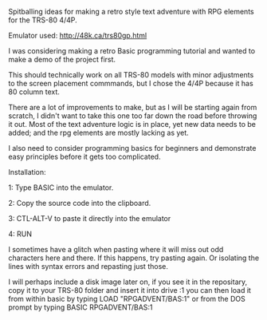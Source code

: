 Spitballing ideas for making a retro style text adventure with RPG elements for the TRS-80 4/4P.


Emulator used: http://48k.ca/trs80gp.html

I was considering making a retro Basic programming tutorial and wanted to make a demo of the project first.

This should technically work on all TRS-80 models with minor adjustments to the screen placement commmands, but I chose the 4/4P because it has 80 column text.

There are a lot of improvements to make, but as I will be starting again from scratch, I didn't want to take this one too far down the road before throwing it out. Most of the text adventure logic is in place, yet new data needs to be added; and the rpg elements are mostly lacking as yet.

I also need to consider programming basics for beginners and demonstrate easy principles before it gets too complicated.


Installation:

1: Type BASIC into the emulator.

2: Copy the source code into the clipboard.

3: CTL-ALT-V to paste it directly into the emulator

4: RUN


I sometimes have a glitch when pasting where it will miss out odd characters here and there. If this happens, try pasting again. Or isolating the lines with syntax errors and repasting just those.

I will perhaps include a disk image later on, if you see it in the repositary, copy it to your TRS-80 folder and insert it into drive :1
you can then load it from within basic by typing LOAD "RPGADVENT/BAS:1" or from the DOS prompt by typing BASIC RPGADVENT/BAS:1

